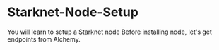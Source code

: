 # Starknet-Node-Setup
You will learn to setup a Starknet node
Before installing node, let's get endpoints from Alchemy.
